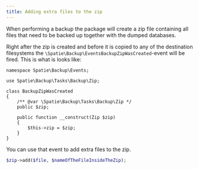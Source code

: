 ```yaml
---
title: Adding extra files to the zip
---
```


When performing a backup the package will create a zip file containing all files that need to be
backed up together with the dumped databases.

Right after the zip is created and before it is copied to any of the destination filesystems the 
`\Spatie\Backup\EventsBackupZipWasCreated`-event will be fired. This is what is looks like:

```
namespace Spatie\Backup\Events;

use Spatie\Backup\Tasks\Backup\Zip;

class BackupZipWasCreated
{
    /** @var \Spatie\Backup\Tasks\Backup\Zip */
    public $zip;

    public function __construct(Zip $zip)
    {
        $this->zip = $zip;
    }
}
```

You can use that event to add extra files to the zip.

```php
$zip->add($file, $nameOfTheFileInsideTheZip);
```
